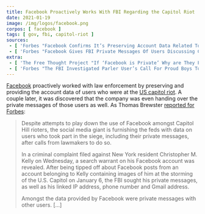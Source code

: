 ```yaml
---
title: Facebook Proactively Works With FBI Regarding the Capitol Riot
date: 2021-01-19
image: /img/logos/facebook.png
corpos: [ facebook ]
tags: [ gov, fbi, capitol-riot ]
sources:
 - [ 'Forbes "Facebook Confirms It’s Preserving Account Data Related To Capitol Hill Riot Investigations" by Thomas Brewster (19 Jan 2021)', 'archive.is/DfXQf' ]
 - [ 'Forbes "Facebook Gives FBI Private Messages Of Users Discussing Capitol Hill Riot" by Thomas Brewster (21 Jan 2021)', 'archive.is/Uzp5i' ]
extra:
 - [ 'The Free Thought Project "If ‘Facebook is Private’ Why are They Feeding Private Messages of Its Users Directly to the FBI?" by Matt Agorist (22 Jan 2021)', 'archive.is/6iWED' ]
 - [ 'Forbes "The FBI Investigated Parler User’s Call For Proud Boys To Violently Attack Government Officials—Three Weeks Before The Capitol Hill Siege" by Thomas Brewster (14 Jan 2021)', 'archive.is/N5P2K' ]
---
```


[Facebook](/facebook/) proactively worked with law enforcement by preserving
and providing the account data of users who were at the [US capitol
riot](/t/us-capitol-riot/). A couple later, it was discovered that the company
was even handing over the private messages of those users as well. As Thomas
Brewster [reported for
Forbes](https://archive.is/Uzp5i#selection-3099.0-3103.2):

> Despite attempts to play down the use of Facebook amongst Capitol Hill
> rioters, the social media giant is furnishing the feds with data on users who
> took part in the siege, including their private messages, after calls from
> lawmakers to do so.
>
> In a criminal complaint filed against New York resident Christopher M. Kelly
> on Wednesday, a search warrant on his Facebook account was revealed. After
> being tipped off about Facebook posts from an account belonging to Kelly
> containing images of him at the storming of the U.S. Capitol on January 6,
> the FBI sought his private messages, as well as his linked IP address, phone
> number and Gmail address.
>
> Amongst the data provided by Facebook were private messages with other users.
> [...]
